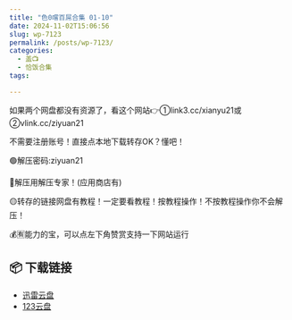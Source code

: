 ```yaml
---
title: "色0嚐百屌合集 01-10"
date: 2024-11-02T15:06:56
slug: wp-7123
permalink: /posts/wp-7123/
categories:
  - 盖📺
  - 恰饭合集
tags:

---
```


如果两个网盘都没有资源了，看这个网站👉①link3.cc/xianyu21或②vlink.cc/ziyuan21

不需要注册账号！直接点本地下载转存OK？懂吧！

🟢解压密码:ziyuan21

🔵解压用解压专家！(应用商店有)

🟡转存的链接网盘有教程！一定要看教程！按教程操作！不按教程操作你不会解压！

💰🈶能力的宝，可以点左下角赞赏支持一下网站运行

## 📦 下载链接
- [迅雷云盘](https://blziyuan21.com/pay-download/7123?key=7ba4bdf8fa&down_id=0)
- [123云盘](https://blziyuan21.com/pay-download/7123?key=7ba4bdf8fa&down_id=1)

